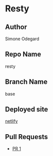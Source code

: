 # Resty

## Author

Simone Odegard

## Repo Name

resty

## Branch Name

base

## Deployed site

[netlify](https://kind-ritchie-1fc32f.netlify.app/)

## Pull Requests

- [PR 1](https://github.com/SimoneOdegard/resty/pull/1)